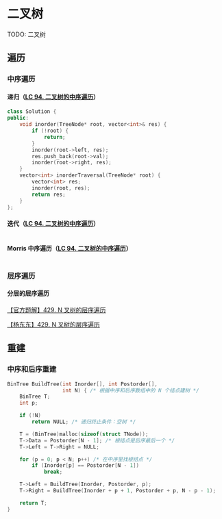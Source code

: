 # 二叉树

TODO: 二叉树
## 遍历

### 中序遍历

#### 递归（[LC 94. 二叉树的中序遍历](https://leetcode.cn/problems/binary-tree-inorder-traversal/)）

```cpp
class Solution {
public:
    void inorder(TreeNode* root, vector<int>& res) {
        if (!root) {
            return;
        }
        inorder(root->left, res);
        res.push_back(root->val);
        inorder(root->right, res);
    }
    vector<int> inorderTraversal(TreeNode* root) {
        vector<int> res;
        inorder(root, res);
        return res;
    }
};
```

#### 迭代（[LC 94. 二叉树的中序遍历](https://leetcode.cn/problems/binary-tree-inorder-traversal/)）

```cpp

```

#### Morris 中序遍历（[LC 94. 二叉树的中序遍历](https://leetcode.cn/problems/binary-tree-inorder-traversal/)）

```cpp

```

### 层序遍历

#### 分层的层序遍历

[【官方题解】429. N 叉树的层序遍历](https://leetcode.cn/problems/n-ary-tree-level-order-traversal/solution/n-cha-shu-de-ceng-xu-bian-li-by-leetcode-lxdr/)

[【杨东东】429. N 叉树的层序遍历](https://leetcode.cn/problems/n-ary-tree-level-order-traversal/solution/n-cha-by-13261896688-dog3/)

## 重建

### 中序和后序重建

```cpp
BinTree BuildTree(int Inorder[], int Postorder[],
                  int N) { /* 根据中序和后序数组中的 N 个结点建树 */
    BinTree T;
    int p;

    if (!N)
        return NULL; /* 递归终止条件：空树 */

    T = (BinTree)malloc(sizeof(struct TNode));
    T->Data = Postorder[N - 1]; /* 根结点是后序最后一个 */
    T->Left = T->Right = NULL;

    for (p = 0; p < N; p++) /* 在中序里找根结点 */
        if (Inorder[p] == Postorder[N - 1])
            break;

    T->Left = BuildTree(Inorder, Postorder, p);
    T->Right = BuildTree(Inorder + p + 1, Postorder + p, N - p - 1);

    return T;
}
```
